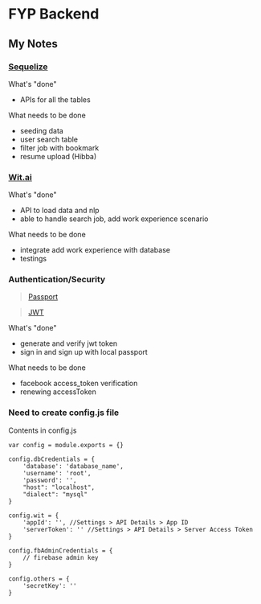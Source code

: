 # FYP Backend

## My Notes
### [Sequelize](http://docs.sequelizejs.com/)

What's "done"
+ APIs for all the tables

What needs to be done
+ seeding data
+ user search table
+ filter job with bookmark
+ resume upload (Hibba)

### [Wit.ai](https://wit.ai/)

What's "done"
+ API to load data and nlp
+ able to handle search job, add work experience scenario

What needs to be done
+ integrate add work experience with database
+ testings

### Authentication/Security
>[Passport](http://passportjs.org)

>[JWT](https://www.sitepoint.com/using-json-web-tokens-node-js/)

What's "done"
+ generate and verify jwt token
+ sign in and sign up with local passport

What needs to be done
+ facebook access_token verification
+ renewing accessToken

### Need to create config.js file
Contents in config.js

```
var config = module.exports = {}

config.dbCredentials = {
    'database': 'database_name',
    'username': 'root',
    'password': '',
    "host": "localhost",
    "dialect": "mysql"
}

config.wit = {
    'appId': '', //Settings > API Details > App ID
    'serverToken': '' //Settings > API Details > Server Access Token
}

config.fbAdminCredentials = {
    // firebase admin key
}

config.others = {
    'secretKey': ''
}
```

